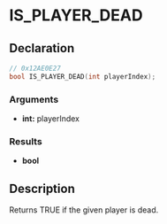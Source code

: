 # IS_PLAYER_DEAD

## Declaration
```cpp
// 0x12AE0E27
bool IS_PLAYER_DEAD(int playerIndex);
```

### Arguments
- **int:** playerIndex

### Results
- **bool**

## Description
Returns TRUE if the given player is dead.